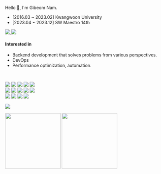 Hello 👋, I'm Gibeom Nam.
- \[2016.03 ~ 2023.02] Kwangwoon University 
- \[2023.04 ~ 2023.12] SW Maestro 14th

<p>
  <a href='https://velog.io/@given53'>
    <img src='https://img.shields.io/badge/Tech%20Blog-20C997?&style=flat&logo=Velog&logoColor=white'/>
  </a>
  <a href="mailto:given0523@gmail.com">
    <img src='https://img.shields.io/badge/Gmail-EA4335?&style=flat&logo=Gmail&logoColor=white'/>
  </a>
</p>

#### Interested in
- Backend development that solves problems from various perspectives.
- DevOps
- Performance optimization, automation.
<br/>

<p>
  <img src='https://img.shields.io/badge/Java-007396?&style=flat&logo=Java&logoColor=white'/>
  <img src='https://img.shields.io/badge/Spring-6DB33F?&style=flate&logo=Spring&logoColor=white'/>
  <img src='https://img.shields.io/badge/Python-3776AB?&style=flat&logo=Python&logoColor=white'/>
  <img src='https://img.shields.io/badge/JavaScript-F7DF1E?&style=flat&logo=JavaScript&logoColor=white'/>
  <img src='https://img.shields.io/badge/Vue.js-4FC08D?&style=flat&logo=Vue.js&logoColor=white'/>
<br/>
  <img src='https://img.shields.io/badge/Docker-2496ED?&style=flat&logo=Docker&logoColor=white'/>
  <img src='https://img.shields.io/badge/Redis-DC382D?&style=flat&logo=Redis&logoColor=white'/>
  <img src='https://img.shields.io/badge/MySQL-4479A1?&style=flat&logo=MySQL&logoColor=white'/>
  <img src='https://img.shields.io/badge/Ubuntu-E95420?&style=flat&logo=Ubuntu&logoColor=white'/>
  <img src='https://img.shields.io/badge/Apache Kafka-231F20?&style=flat&logo=Apache Kafka&logoColor=white'/>
<br/>
  <img src='https://img.shields.io/badge/ElasticSearch-005571?&style=flat&logo=ElasticSearch&logoColor=white'/>
  <img src='https://img.shields.io/badge/MongoDB-47A248?&style=flat&logo=MongoDB&logoColor=white'/>
  <img src='https://img.shields.io/badge/Nginx-009639?&style=flat&logo=NGINX&logoColor=white'/>
  <img src='https://img.shields.io/badge/Github Actions-2088FF?&style=flat&logo=githubactions&logoColor=white'/>
</p>

<img src='https://github-profile-trophy.vercel.app/?username=GIVEN53&theme=chalk&row=2&column=3'/>

<p>
  <img src='https://github-readme-stats.vercel.app/api?username=GIVEN53&count_private=true&show_icons=true&theme=tokyonight' height='180px'/>
  <img src='http://mazassumnida.wtf/api/v2/generate_badge?boj=maagi53' height='180px'/>
</p>
